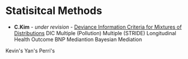 # Statisitcal Methods

* **C.Kim** - *under revision* - [Deviance Information Criteria for Mixtures of
Distributions](https://github.com/lit777/Abstracts/DIC)
DIC
Multiple (Pollution)
Multiple (STRIDE)
Longitudinal
Health Outcome
BNP Mediantion
Bayesian Mediation

Kevin's
Yan's
Perri's
